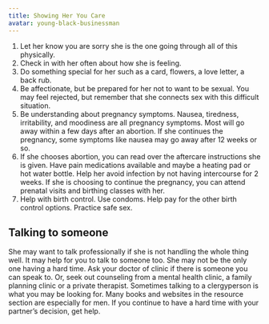 ```yaml
---
title: Showing Her You Care
avatar: young-black-businessman
---
```


1. Let her know you are sorry she is the one going through all of this
   physically.
2. Check in with her often about how she is feeling.
3. Do something special for her such as a card, flowers, a love letter,
   a back rub.
4. Be affectionate, but be prepared for her not to want to be sexual.
   You may feel rejected, but remember that she connects sex with this
   difficult situation.
5. Be understanding about pregnancy symptoms. Nausea, tiredness,
   irritability, and moodiness are all pregnancy symptoms. Most will go
   away within a few days after an abortion. If she continues the
   pregnancy, some symptoms like nausea may go away after 12 weeks or
   so.
6. If she chooses abortion, you can read over the aftercare instructions
   she is given. Have pain medications available and maybe a heating pad
   or hot water bottle. Help her avoid infection by not having
   intercourse for 2 weeks. If she is choosing to continue the
   pregnancy, you can attend prenatal visits and birthing classes with
   her.
7. Help with birth control. Use condoms. Help pay for the other birth
   control options. Practice safe sex.

Talking to someone
------------------

She may want to talk professionally if she is not handling the whole
thing well. It may help for you to talk to someone too. She may not be
the only one having a hard time. Ask your doctor of clinic if there is
someone you can speak to. Or, seek out counseling from a mental health
clinic, a family planning clinic or a private therapist. Sometimes
talking to a clergyperson is what you may be looking for. Many books and
websites in the resource section are especially for men. If you continue
to have a hard time with your partner’s decision, get help.

